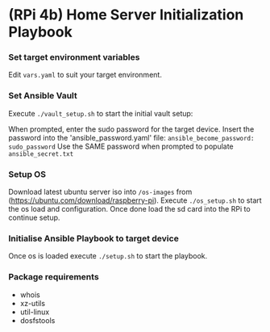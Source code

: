 # (RPi 4b) Home Server Initialization Playbook

### Set target environment variables
Edit `vars.yaml` to suit your target environment. 


### Set Ansible Vault

Execute `./vault_setup.sh` to start the initial vault setup:

When prompted, enter the sudo password for the target device. 
Insert the password into the 'ansible_password.yaml' file:
`ansible_become_password: sudo_password`
Use the SAME password when prompted to populate `ansible_secret.txt` 

### Setup OS
Download latest ubuntu server iso into `/os-images` from (https://ubuntu.com/download/raspberry-pi). 
Execute `./os_setup.sh` to start the os load and configuration. 
Once done load the sd card into the RPi to continue setup. 

### Initialise Ansible Playbook to target device
Once os is loaded execute `./setup.sh` to start the playbook.

### Package requirements
- whois
- xz-utils
- util-linux
- dosfstools
